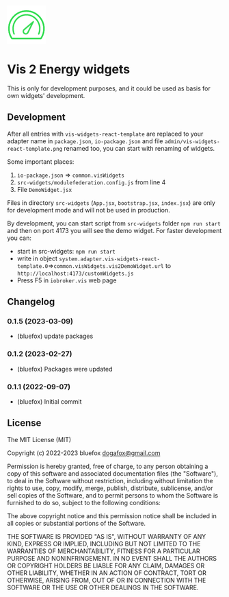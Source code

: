 ![Logo](admin/vis-2-widgets-react-template.png)
# Vis 2 Energy widgets

This is only for development purposes, and it could be used as basis for own widgets' development.

## Development
After all entries with `vis-widgets-react-template` are replaced to your adapter name in `package.json`, `io-package.json` 
and file `admin/vis-widgets-react-template.png` renamed too, you can start with renaming of widgets.

Some important places:
1. `io-package.json` => `common.visWidgets`
2. `src-widgets/modulefederation.config.js` from line 4
3. File `DemoWidget.jsx`

Files in directory `src-widgets` (`App.jsx`, `bootstrap.jsx`, `index.jsx`) are only for development mode and will not be used in production. 

By development, you can start script from `src-widgets` folder `npm run start` and then on port 4173 you will see the demo widget.
For faster development you can:
- start in src-widgets: `npm run start`
- write in object `system.adapter.vis-widgets-react-template.0`=>`common.visWidgets.vis2DemoWidget.url` to `http://localhost:4173/customWidgets.js`
- Press F5 in `iobroker.vis` web page

<!--
    ### **WORK IN PROGRESS**
-->
## Changelog
### 0.1.5 (2023-03-09)
* (bluefox) update packages

### 0.1.2 (2023-02-27)
* (bluefox) Packages were updated

### 0.1.1 (2022-09-07)
* (bluefox) Initial commit

## License
The MIT License (MIT)

Copyright (c) 2022-2023 bluefox <dogafox@gmail.com>

Permission is hereby granted, free of charge, to any person obtaining a copy
of this software and associated documentation files (the "Software"), to deal
in the Software without restriction, including without limitation the rights
to use, copy, modify, merge, publish, distribute, sublicense, and/or sell
copies of the Software, and to permit persons to whom the Software is
furnished to do so, subject to the following conditions:

The above copyright notice and this permission notice shall be included in
all copies or substantial portions of the Software.

THE SOFTWARE IS PROVIDED "AS IS", WITHOUT WARRANTY OF ANY KIND, EXPRESS OR
IMPLIED, INCLUDING BUT NOT LIMITED TO THE WARRANTIES OF MERCHANTABILITY,
FITNESS FOR A PARTICULAR PURPOSE AND NONINFRINGEMENT. IN NO EVENT SHALL THE
AUTHORS OR COPYRIGHT HOLDERS BE LIABLE FOR ANY CLAIM, DAMAGES OR OTHER
LIABILITY, WHETHER IN AN ACTION OF CONTRACT, TORT OR OTHERWISE, ARISING FROM,
OUT OF OR IN CONNECTION WITH THE SOFTWARE OR THE USE OR OTHER DEALINGS IN
THE SOFTWARE.